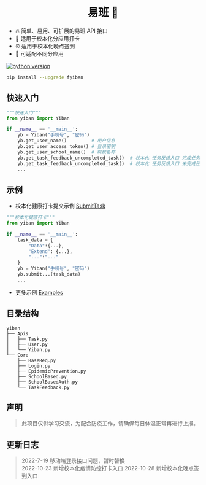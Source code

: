 <h1 align="center"> 易班 🔔</h1>  
  
- 🔥 简单、易用、可扩展的易班 API 接口  
- 📕 适用于校本化分应用打卡
- ⏰ 适用于校本化晚点签到
- 🔧 可适配不同分应用


[![python version](https://img.shields.io/pypi/pyversions/fyiban)](https://pypi.org/project/fyiban/)

```bash
pip install --upgrade fyiban
```

## 快速入门

```python
"""快速入门"""
from yiban import Yiban

if __name__ == '__main__':
    yb = Yiban("手机号", "密码")  
    yb.get_user_name()         # 用户信息
    yb.get_user_access_token() # 登录密钥
    yb.get_user_school_name()  # 院校名称
    yb.get_task_feedback_uncompleted_task()  # 校本化 任务反馈入口 完成任务
    yb.get_task_feedback_uncompleted_task()  # 校本化 任务反馈入口 未完成任务
    ...

```
## 示例 
- 校本化健康打卡提交示例 [SubmitTask](https://github.com/Sricor/yiban/blob/main/examples/example-03-%E5%81%A5%E5%BA%B7%E6%89%93%E5%8D%A1.py)  

```python
"""校本化健康打卡"""
from yiban import Yiban

if __name__ == '__main__':
    task_data = {
        "Data":{...},
        "Extend": {...},
        "...":"..."
    }
    yb = Yiban("手机号", "密码")
    yb.submit...(task_data)
    ...
```

- 更多示例 [Examples](https://github.com/sricor/yiban/tree/main/examples)



## 目录结构
```
yiban
├── Apis
│   ├── Task.py
│   ├── User.py
│   └── Yiban.py
└── Core
    ├── BaseReq.py
    ├── Login.py
    ├── EpidemicPrevention.py
    ├── SchoolBased.py
    ├── SchoolBasedAuth.py
    └── TaskFeedback.py
```


## 声明

> 此项目仅供学习交流，为配合防疫工作，请确保每日体温正常再进行上报。  

## 更新日志
> 2022-7-19 移动端登录接口问题，暂时替换  
> 2022-10-23 新增校本化疫情防控打卡入口
> 2022-10-28 新增校本化晚点签到入口
